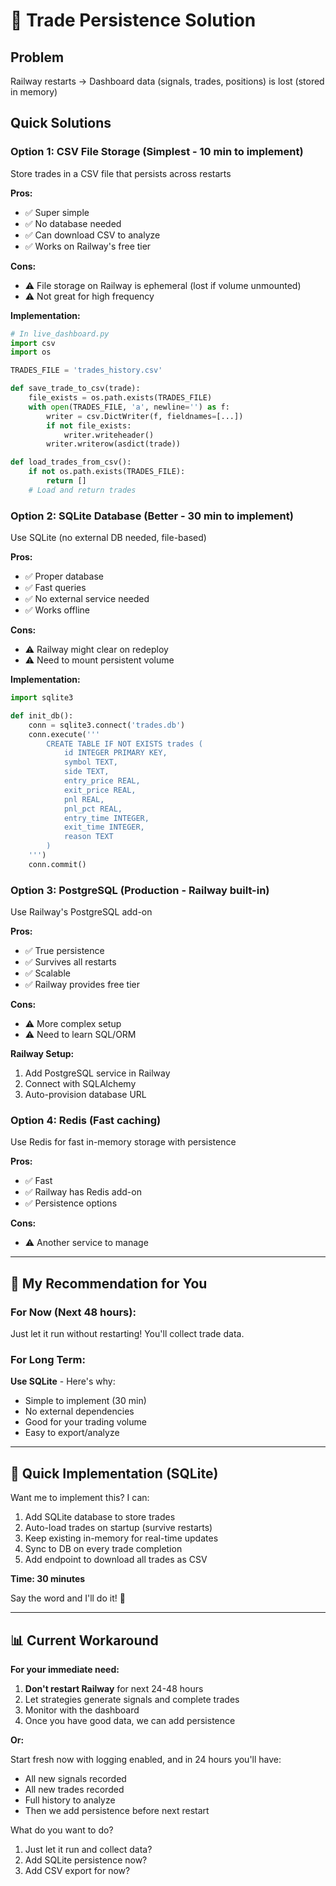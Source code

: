 # 💾 Trade Persistence Solution

## Problem
Railway restarts → Dashboard data (signals, trades, positions) is lost (stored in memory)

## Quick Solutions

### Option 1: CSV File Storage (Simplest - 10 min to implement)
Store trades in a CSV file that persists across restarts

**Pros:**
- ✅ Super simple
- ✅ No database needed
- ✅ Can download CSV to analyze
- ✅ Works on Railway's free tier

**Cons:**
- ⚠️ File storage on Railway is ephemeral (lost if volume unmounted)
- ⚠️ Not great for high frequency

**Implementation:**
```python
# In live_dashboard.py
import csv
import os

TRADES_FILE = 'trades_history.csv'

def save_trade_to_csv(trade):
    file_exists = os.path.exists(TRADES_FILE)
    with open(TRADES_FILE, 'a', newline='') as f:
        writer = csv.DictWriter(f, fieldnames=[...])
        if not file_exists:
            writer.writeheader()
        writer.writerow(asdict(trade))

def load_trades_from_csv():
    if not os.path.exists(TRADES_FILE):
        return []
    # Load and return trades
```

### Option 2: SQLite Database (Better - 30 min to implement)
Use SQLite (no external DB needed, file-based)

**Pros:**
- ✅ Proper database
- ✅ Fast queries
- ✅ No external service needed
- ✅ Works offline

**Cons:**
- ⚠️ Railway might clear on redeploy
- ⚠️ Need to mount persistent volume

**Implementation:**
```python
import sqlite3

def init_db():
    conn = sqlite3.connect('trades.db')
    conn.execute('''
        CREATE TABLE IF NOT EXISTS trades (
            id INTEGER PRIMARY KEY,
            symbol TEXT,
            side TEXT,
            entry_price REAL,
            exit_price REAL,
            pnl REAL,
            pnl_pct REAL,
            entry_time INTEGER,
            exit_time INTEGER,
            reason TEXT
        )
    ''')
    conn.commit()
```

### Option 3: PostgreSQL (Production - Railway built-in)
Use Railway's PostgreSQL add-on

**Pros:**
- ✅ True persistence
- ✅ Survives all restarts
- ✅ Scalable
- ✅ Railway provides free tier

**Cons:**
- ⚠️ More complex setup
- ⚠️ Need to learn SQL/ORM

**Railway Setup:**
1. Add PostgreSQL service in Railway
2. Connect with SQLAlchemy
3. Auto-provision database URL

### Option 4: Redis (Fast caching)
Use Redis for fast in-memory storage with persistence

**Pros:**
- ✅ Fast
- ✅ Railway has Redis add-on
- ✅ Persistence options

**Cons:**
- ⚠️ Another service to manage

---

## 🎯 My Recommendation for You

### **For Now (Next 48 hours):**
Just let it run without restarting! You'll collect trade data.

### **For Long Term:**
**Use SQLite** - Here's why:
- Simple to implement (30 min)
- No external dependencies
- Good for your trading volume
- Easy to export/analyze

---

## 🚀 Quick Implementation (SQLite)

Want me to implement this? I can:

1. Add SQLite database to store trades
2. Auto-load trades on startup (survive restarts)
3. Keep existing in-memory for real-time updates
4. Sync to DB on every trade completion
5. Add endpoint to download all trades as CSV

**Time: 30 minutes**

Say the word and I'll do it! 💪

---

## 📊 Current Workaround

**For your immediate need:**

1. **Don't restart Railway** for next 24-48 hours
2. Let strategies generate signals and complete trades
3. Monitor with the dashboard
4. Once you have good data, we can add persistence

**Or:**

Start fresh now with logging enabled, and in 24 hours you'll have:
- All new signals recorded
- All new trades recorded  
- Full history to analyze
- Then we add persistence before next restart

What do you want to do?
1. Just let it run and collect data?
2. Add SQLite persistence now?
3. Add CSV export for now?
